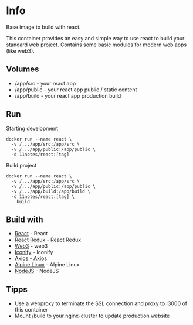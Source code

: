 # Info
Base image to build with react.

This container provides an easy and simple way to use react to build your standard web project.
Contains some basic modules for modern web apps (like web3).

## Volumes
* /app/src - your react app
* /app/public - your react app public / static content
* /app/build - your react app production build

## Run
Starting development
```shell
docker run --name react \
  -v /.../app/src:/app/src \
  -v /.../app/public:/app/public \
  -d 11notes/react:[tag]
```

Build project
```shell
docker run --name react \
  -v /.../app/src:/app/src \
  -v /.../app/public:/app/public \
  -v /.../app/build:/app/build \
  -d 11notes/react:[tag] \
    build
```

## Build with
* [React](https://reactjs.org/) - React
* [React Redux](https://react-redux.js.org/) - React Redux
* [Web3](https://www.npmjs.com/package/web3) - web3
* [Iconify](https://docs.iconify.design/icon-components/react/) - Iconify
* [Axios](https://www.npmjs.com/package/axios) - Axios
* [Alpine Linux](https://alpinelinux.org/) - Alpine Linux
* [NodeJS](https://nodejs.org/en/) - NodeJS

## Tipps
* Use a webproxy to terminate the SSL connection and proxy to :3000 of this container
* Mount /build to your nginx-cluster to update production website